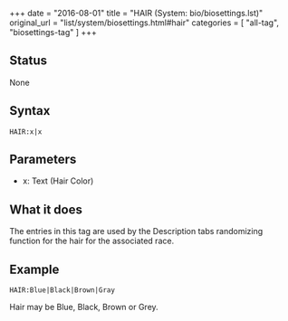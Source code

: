 +++
date = "2016-08-01"
title = "HAIR (System: bio/biosettings.lst)"
original_url = "list/system/biosettings.html#hair"
categories = [ "all-tag", "biosettings-tag" ]
+++

## Status

None

## Syntax

`HAIR:x|x`

## Parameters

-   x: Text (Hair Color)



What it does
------------

The entries in this tag are used by the Description tabs randomizing
function for the hair for the associated race.

Example
-------

`HAIR:Blue|Black|Brown|Gray`

Hair may be Blue, Black, Brown or Grey.

